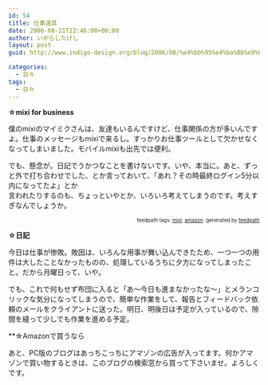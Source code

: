 ```yaml
---
id: 54
title: 仕事道具
date: 2006-08-21T22:46:00+00:00
author: いがらしたけし
layout: post
guid: http://www.indigo-design.org/blog/2006/08/%e4%bb%95%e4%ba%8b%e9%81%93%e5%85%b7/

categories:
  - 日々
tags:
  - 日々
---
```

**☆mixi for business**

僕のmixiのマイミクさんは、友達もいるんですけど、仕事関係の方が多いんですよ。仕事のメッセージもmixiで来るし。すっかりお仕事ツールとして欠かせなくなってしまいました。モバイルmixiも出先では便利。

でも、懸念が。日記でうかつなことを書けないです。いや、本当に。あと、ずっと外で打ち合わせでした、とか言っておいて、「あれ？その時最終ログイン5分以内になってたよ」とか  
言われたりするのも、ちょっといやとか、いろいろ考えてしまうのです。考えすぎなんでしょうか。

<div style="text-align: right;font-size: 10px">
  <span>feedpath tags: <a href="http://feedpath.jp/search/index.csp?search_text=mixi" rel="tag">mixi</a>, <a href="http://feedpath.jp/search/index.csp?search_text=amazon" rel="tag">amazon</a></span>&nbsp;&nbsp;<span>generated by <a href="http://feedpath.jp">feedpath</a></span>
</div>

<!--more-->


  
**☆日記**

今日は仕事が惨敗。敗因は、いろんな用事が舞い込んできたため、一つ一つの用件は大したことなかったものの、処理しているうちに夕方になってしまったこと。だから月曜日って、いや。

でも、これで何もせず布団に入ると「あ〜今日も進まなかったな〜」とメランコリックな気分になってしまうので、簡単な作業をして、報告とフィードバック依頼のメールをクライアントに送った。明日、明後日は予定が入っているので、隙間を縫って少しでも作業を進める予定。

**☆Amazonで買うなら</p> 

</strong>あと、PC版のブログはあっちこっちにアマゾンの広告が入ってます。何かアマゾンで買い物するときは、このブログの検索窓から買って下さいませ。よろしくです。
